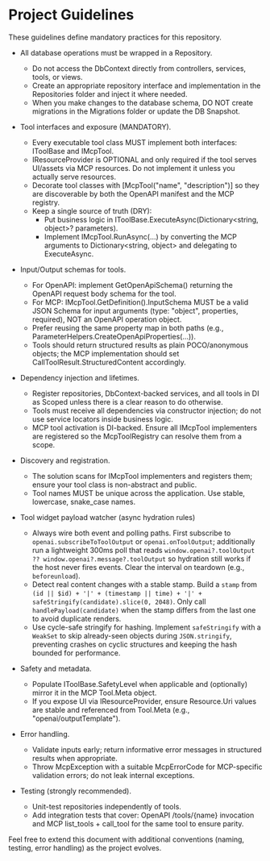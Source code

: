 # Project Guidelines

These guidelines define mandatory practices for this repository.

- All database operations must be wrapped in a Repository.
    - Do not access the DbContext directly from controllers, services, tools, or views.
    - Create an appropriate repository interface and implementation in the Repositories folder and inject it where needed.
    - When you make changes to the database schema, DO NOT create migrations in the Migrations folder or update the DB Snapshot.

- Tool interfaces and exposure (MANDATORY).
    - Every executable tool class MUST implement both interfaces: IToolBase and IMcpTool.
    - IResourceProvider is OPTIONAL and only required if the tool serves UI/assets via MCP resources. Do not implement it unless you actually serve resources.
    - Decorate tool classes with [McpTool("name", "description")] so they are discoverable by both the OpenAPI manifest and the MCP registry.
    - Keep a single source of truth (DRY):
        - Put business logic in IToolBase.ExecuteAsync(Dictionary<string, object>? parameters).
        - Implement IMcpTool.RunAsync(...) by converting the MCP arguments to Dictionary<string, object> and delegating to ExecuteAsync.

- Input/Output schemas for tools.
    - For OpenAPI: implement GetOpenApiSchema() returning the OpenAPI request body schema for the tool.
    - For MCP: IMcpTool.GetDefinition().InputSchema MUST be a valid JSON Schema for input arguments (type: "object", properties, required), NOT an OpenAPI operation object.
    - Prefer reusing the same property map in both paths (e.g., ParameterHelpers.CreateOpenApiProperties(...)).
    - Tools should return structured results as plain POCO/anonymous objects; the MCP implementation should set CallToolResult.StructuredContent accordingly.

- Dependency injection and lifetimes.
    - Register repositories, DbContext-backed services, and all tools in DI as Scoped unless there is a clear reason to do otherwise.
    - Tools must receive all dependencies via constructor injection; do not use service locators inside business logic.
    - MCP tool activation is DI-backed. Ensure all IMcpTool implementers are registered so the McpToolRegistry can resolve them from a scope.

- Discovery and registration.
    - The solution scans for IMcpTool implementers and registers them; ensure your tool class is non-abstract and public.
    - Tool names MUST be unique across the application. Use stable, lowercase, snake_case names.

- Tool widget payload watcher (async hydration rules)
    - Always wire both event and polling paths. First subscribe to `openai.subscribeToToolOutput` or `openai.onToolOutput`; additionally run a lightweight 300ms poll that reads `window.openai?.toolOutput ?? window.openai?.message?.toolOutput` so hydration still works if the host never fires events. Clear the interval on teardown (e.g., `beforeunload`).
    - Detect real content changes with a stable stamp. Build a `stamp` from `(id || $id) + '|' + (timestamp || time) + '|' + safeStringify(candidate).slice(0, 2048)`. Only call `handlePayload(candidate)` when the stamp differs from the last one to avoid duplicate renders.
    - Use cycle-safe stringify for hashing. Implement `safeStringify` with a `WeakSet` to skip already-seen objects during `JSON.stringify`, preventing crashes on cyclic structures and keeping the hash bounded for performance.

- Safety and metadata.
    - Populate IToolBase.SafetyLevel when applicable and (optionally) mirror it in the MCP Tool.Meta object.
    - If you expose UI via IResourceProvider, ensure Resource.Uri values are stable and referenced from Tool.Meta (e.g., "openai/outputTemplate").

- Error handling.
    - Validate inputs early; return informative error messages in structured results when appropriate.
    - Throw McpException with a suitable McpErrorCode for MCP-specific validation errors; do not leak internal exceptions.

- Testing (strongly recommended).
    - Unit-test repositories independently of tools.
    - Add integration tests that cover: OpenAPI /tools/{name} invocation and MCP list_tools + call_tool for the same tool to ensure parity.

Feel free to extend this document with additional conventions (naming, testing, error handling) as the project evolves.